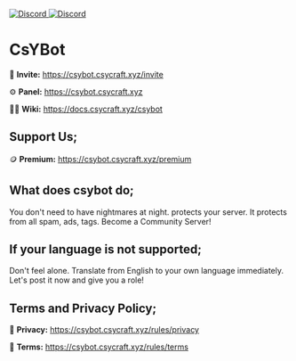 <p><a href="https://discord.gg/gkmwaAZQBu" target="_blank"> <img alt="Discord" src="https://img.shields.io/badge/CsYBot%20Support-Click%20here-7289d9?style=for-the-badge&logo=discord"> </a> <a href="https://csybot.csycraft.xyz/invite" target="_blank"> <img alt="Discord" src="https://img.shields.io/badge/CsYBot%20-Click%20here-7289d9?style=for-the-badge&logo=discord"> </a></p>

# CsYBot

:link: **Invite:** https://csybot.csycraft.xyz/invite

:gear: **Panel:** https://csybot.csycraft.xyz

:technologist: **Wiki:** https://docs.csycraft.xyz/csybot

## Support Us;
🪙 **Premium:** https://csybot.csycraft.xyz/premium
<br>
## What does csybot do;
You don't need to have nightmares at night. protects your server. It protects from all spam, ads, tags. Become a Community Server!
<br>
## If your language is not supported;
Don't feel alone. Translate from English to your own language immediately. Let's post it now and give you a role!
<br>
## Terms and Privacy Policy;
🚧 **Privacy:** https://csybot.csycraft.xyz/rules/privacy

🚧 **Terms:** https://csybot.csycraft.xyz/rules/terms
